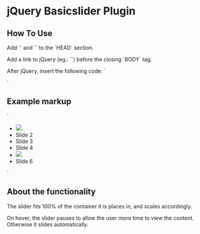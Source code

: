 # jQuery Basicslider Plugin

## How To Use
Add ´<link rel="stylesheet" href="plugin/reset.css">´ and ´<link rel="stylesheet" href="plugin/basicslider.css">´ to the ´HEAD´ section.

Add a link to jQuery (eg.: ´<script src="http://ajax.googleapis.com/ajax/libs/jquery/1.12.4/jquery.min.js"></script>´) before the closing ´BODY´ tag.

After jQuery, insert the following code:
´
<script>
  $(function() {
    $('#basic-slider').basicslider();
  });
</script>
´

## Example markup
´
<div id="basic-slider">
  <ul class="slides">
    <li class="slide"> <img src="http://fjordstudio.dk/assets/img/IMG_0316.jpg"> </li>
    <li class="slide">Slide 2</li>
    <li class="slide">Slide 3</li>
    <li class="slide">Slide 4</li>
    <li class="slide"><img src="http://fjordstudio.dk/assets/img/IMG_4400.jpg"></li>
    <li class="slide">Slide 6</li>
  </ul>
</div>
´

## About the functionality
The slider fits 100% of the container it is places in, and scales accordingly.

On hover, the slider pauses to allow the user more time to view the content. Otherwise it slides automatically.
